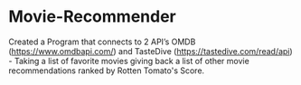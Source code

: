 # Movie-Recommender
Created a Program that connects to 2 API’s OMDB (https://www.omdbapi.com/) and TasteDive (https://tastedive.com/read/api) - Taking a list of favorite movies giving back a list of other movie recommendations ranked by Rotten Tomato's Score.
